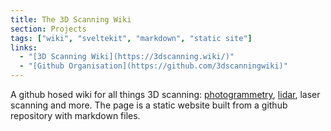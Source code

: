 ```yaml
---
title: The 3D Scanning Wiki
section: Projects
tags: ["wiki", "sveltekit", "markdown", "static site"]
links:
  - "[3D Scanning Wiki](https://3dscanning.wiki/)"
  - "[Github Organisation](https://github.com/3dscanningwiki)"
---
```


A github hosed wiki for all things 3D scanning: [photogrammetry](https://3dscanning.wiki/Photogrammetry), [lidar](https://3dscanning.wiki/Lidar), laser scanning and more. The page is a static website built from a github repository with markdown files.
